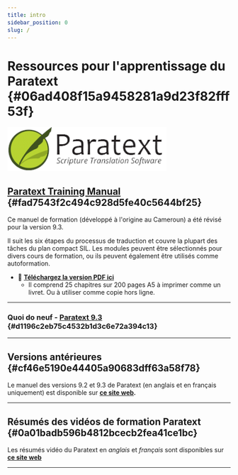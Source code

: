 ```yaml
---
title: intro
sidebar_position: 0
slug: /
---
```




# Ressources pour l'apprentissage du Paratext {#06ad408f15a9458281a9d23f82fff53f}


![](./415098770.png)


## [Paratext Training Manual](/Overview) {#fad7543f2c494c928d5fe40c5644bf25}


Ce manuel de formation (développé à l'origine au Cameroun) a été révisé pour la version 9.3.


Il suit les six étapes du processus de traduction et couvre la plupart des tâches du plan compact SIL. Les modules peuvent être sélectionnés pour divers cours de formation, ou ils peuvent également être utilisés comme autoformation.

- 📖 [**Téléchargez la version PDF ici**](https://manual.paratext.org/img/Ptx-man-en-9.3.pdf)
    - Il comprend 25 chapitres sur 200 pages A5 à imprimer comme un livret. Ou à utiliser comme copie hors ligne.

---


### Quoi do neuf - [**Paratext 9.3**](https://sillsdev.github.io/paratext-manual/00-Whats-new) {#d1196c2eb75c4532b1d3c6e72a394c13}


---


## Versions antérieures {#cf46e5190e44405a90683dff63a58f78}


Le manuel des versions 9.2 et 9.3 de Paratext (en anglais et en français uniquement) est disponible sur [**ce site web**](https://jennibeadle/paratextmanversions/)**.**


---


## Résumés des vidéos de formation Paratext {#0a01badb596b4812bcecb2fea41ce1bc}


Les résumés vidéo du Paratext en _anglais_ et _français_ sont disponibles sur [**ce site web**](https://jennibeadle.github.io/paratext-vidsum/)


---

